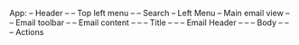 App:
 – Header
 – – Top left menu
 – – Search
 – Left Menu
 – Main email view
 – – Email toolbar
 – – Email content
 – – – Title
 – – – Email Header
 – – – Body
 – – – Actions